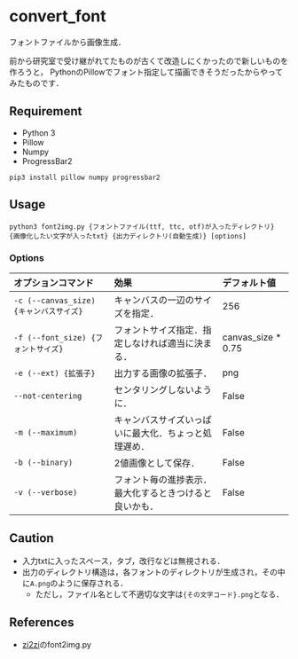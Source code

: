 # convert_font
フォントファイルから画像生成．

前から研究室で受け継がれてたものが古くて改造しにくかったので新しいものを作ろうと，
PythonのPillowでフォント指定して描画できそうだったからやってみたものです．

## Requirement
- Python 3
- Pillow
- Numpy
- ProgressBar2

```
pip3 install pillow numpy progressbar2
```

## Usage
```
python3 font2img.py {フォントファイル(ttf, ttc, otf)が入ったディレクトリ} {画像化したい文字が入ったtxt} {出力ディレクトリ(自動生成)} [options]
```
### Options
|オプションコマンド|効果|デフォルト値|
|:-|:-|:-|
|`-c (--canvas_size) {キャンバスサイズ}`|キャンバスの一辺のサイズを指定．|256|
|`-f (--font_size) {フォントサイズ}`|フォントサイズ指定．指定しなければ適当に決まる．|canvas_size * 0.75|
|`-e (--ext) {拡張子}`|出力する画像の拡張子．|png|
|`--not-centering`|センタリングしないように．|False|
|`-m (--maximum)`|キャンバスサイズいっぱいに最大化．ちょっと処理遅め．|False|
|`-b (--binary)`|2値画像として保存．|False|
|`-v (--verbose)`|フォント毎の進捗表示．最大化するときつけると良いかも．|False|

## Caution
- 入力txtに入ったスペース，タブ，改行などは無視される．
- 出力のディレクトリ構造は，各フォントのディレクトリが生成され，その中に`A.png`のように保存される．
  - ただし，ファイル名として不適切な文字は`{その文字コード}.png`となる．

## References
- [zi2zi](https://github.com/kaonashi-tyc/zi2zi)のfont2img.py
